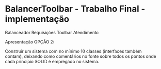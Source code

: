 # BalancerToolbar - Trabalho Final - implementação
Balanceador Requisições Toolbar Atendimento

Apresentação OPÇÃO 2:

Construir um sistema com no mínimo 10 classes (interfaces também contam), deixando como comentários no fonte sobre todos os pontos onde cada princípio SOLID é empregado no sistema.
